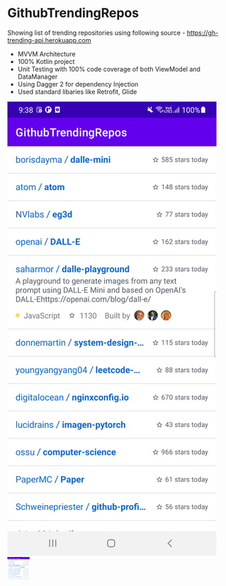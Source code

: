 
# GithubTrendingRepos

Showing list of trending repositories using following source - https://gh-trending-api.herokuapp.com

- MVVM Architecture
- 100% Kotlin project
- Unit Testing with 100% code coverage of both ViewModel and DataManager
- Using Dagger 2 for dependency Injection
- Used standard libaries like Retrofit, Glide

![](assets/github_trending_repos.png)
<img src="assets/github_trending_repos.png" width="50" height="50">